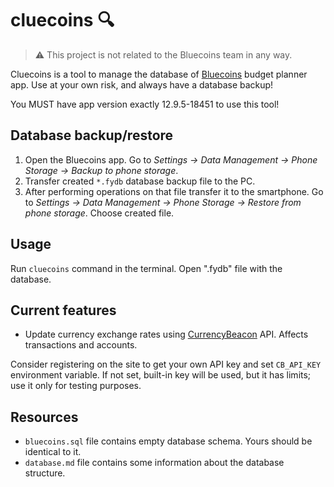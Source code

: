 # cluecoins 🔍

> ⚠️ This project is not related to the Bluecoins team in any way.

Cluecoins is a tool to manage the database of [Bluecoins](https://www.bluecoinsapp.com/) budget planner app. Use at your own risk, and always have a database backup!

You MUST have app version exactly 12.9.5-18451 to use this tool!

## Database backup/restore

1. Open the Bluecoins app. Go to *Settings -> Data Management -> Phone Storage -> Backup to phone storage*.
2. Transfer created `*.fydb` database backup file to the PC.
3. After performing operations on that file transfer it to the smartphone. Go to *Settings -> Data Management -> Phone Storage -> Restore from phone storage*. Choose created file.

## Usage

Run `cluecoins` command in the terminal. Open ".fydb" file with the database.

## Current features

- Update currency exchange rates using [CurrencyBeacon](https://currencybeacon.com/api-documentation) API. Affects transactions and accounts.

Consider registering on the site to get your own API key and set `CB_API_KEY` environment variable. If not set, built-in key will be used, but it has limits; use it only for testing purposes.

## Resources

- `bluecoins.sql` file contains empty database schema. Yours should be identical to it.
- `database.md` file contains some information about the database structure.

